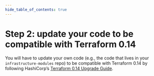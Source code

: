 ```yaml
---
hide_table_of_contents: true
---
```


# Step 2: update your code to be compatible with Terraform 0.14

You will have to update your own code (e.g., the code that lives in your `infrastructure-modules` repo) to be
compatible with Terraform 0.14 by following HashiCorp’s [Terraform 0.14
Upgrade Guide](https://www.terraform.io/upgrade-guides/0-14.html).
